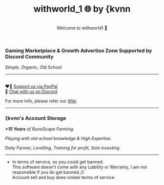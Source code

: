<header>

<!--
  <<< Author notes: Course header >>>
  Include a 1280×640 image, course title in sentence case, and a concise description in emphasis.
  In your repository settings: enable template repository, add your 1280×640 social image, auto delete head branches.
  Add your open source license, GitHub uses MIT license.
-->

# withworld_1 🌐 by {kvnn

<br>Welcome to withworld1 :wave:

</header>

<!--
  <<< Author notes: Step 1 >>>
  Choose 3-5 steps for your course.
  The first step is always the hardest, so pick something easy!
  Link to docs.github.com for further explanations.
  Encourage users to open new tabs for steps!
-->

### Gaming Marketplace & Growth Advertise Zone Supported by Discord Community


_Simple, Organic, Old School_


---
<br>❤️‍🔥 [Support us via PayPal](paypal.com/paypalme/kvnn1337)
<br>🔗 [Chat with us on Discord](https://discord.gg/zKeN743a95)

For more Info, please refer our [Wiki](https://github.com/kvnnworld1/world1/wiki)

---

### {kvnn's Account Storage

_**+15 Years** of RuneScape Farming._

_Playing with old-school knowledge & High Expertise._

_Daily Farmer, Levelling, Training for profit, Solo investing._

---
- In terms of service, so you could get banned. 
<br> This software doesn't come with any Liability or Warranty, I am not responsible if you do get banned.,0
<br> Account sell and buy does violate terms of service
</footer>
